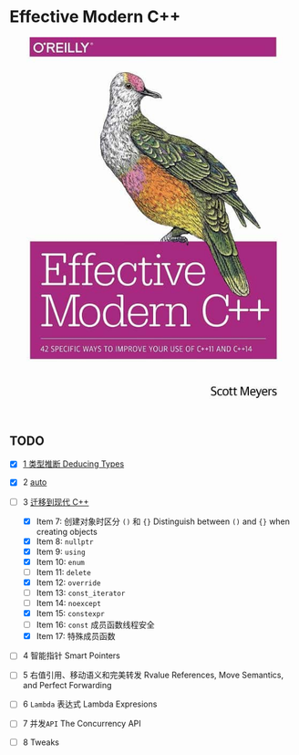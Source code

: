 # Effective Modern C++

![img](https://raw.githubusercontent.com/Ubpa/ImgBed/master/Note/Cpp/EffectiveModernCpp/s27951196.jpg)

## TODO

- [x] [1 类型推断 Deducing Types](notes/C1.md) 
- [x] 2 [auto](notes/C2.md) 
- [ ] 3 [迁移到现代 C++](notes/C3.md) 
  - [x] Item 7: 创建对象时区分 `()` 和 `{}` Distinguish between `()` and `{}` when creating objects 
  - [x] Item 8: `nullptr` 
  - [x] Item 9: `using` 
  - [x] Item 10: `enum` 
  - [ ] Item 11: `delete` 
  - [x] Item 12: `override` 
  - [ ] Item 13: `const_iterator` 
  - [ ] Item 14: `noexcept` 
  - [x] Item 15: `constexpr` 
  - [ ] Item 16: `const` 成员函数线程安全
  - [x] Item 17: 特殊成员函数
- [ ] 4 智能指针 Smart Pointers
- [ ] 5 右值引用、移动语义和完美转发 Rvalue References, Move Semantics, and Perfect Forwarding
- [ ] 6 `Lambda` 表达式 Lambda Expresions
- [ ] 7 并发`API` The Concurrency API
- [ ] 8 Tweaks

